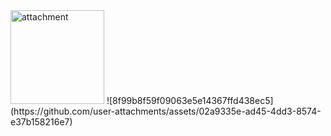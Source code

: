 <img width="150" alt="attachment" src="https://github.com/user-attachments/assets/a34f0ec6-71c6-4e58-8f82-d971bbfec4ef" />
![8f99b8f59f09063e5e14367ffd438ec5](https://github.com/user-attachments/assets/02a9335e-ad45-4dd3-8574-e37b158216e7)

